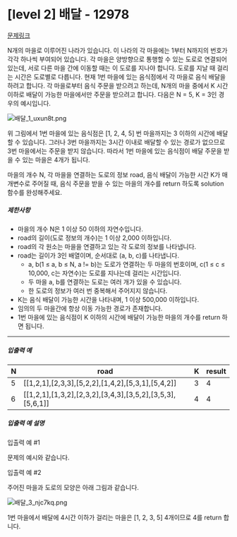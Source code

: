 
# [level 2] 배달 - 12978
[문제링크](https://school.programmers.co.kr/learn/courses/30/lessons/12978)

N개의 마을로 이루어진 나라가 있습니다. 이 나라의 각 마을에는 1부터 N까지의 번호가 각각 하나씩 부여되어 있습니다. 각 마을은 양방향으로 통행할 수 있는 도로로 연결되어 있는데, 서로 다른 마을 간에 이동할 때는 이 도로를 지나야 합니다. 도로를 지날 때 걸리는 시간은 도로별로 다릅니다. 현재 1번 마을에 있는 음식점에서 각 마을로 음식 배달을 하려고 합니다. 각 마을로부터 음식 주문을 받으려고 하는데, N개의 마을 중에서 K 시간 이하로 배달이 가능한 마을에서만 주문을 받으려고 합니다. 다음은 N = 5, K = 3인 경우의 예시입니다.


![배달_1_uxun8t.png](https://grepp-programmers.s3.ap-northeast-2.amazonaws.com/files/production/d7779d88-084c-4ffa-ae9f-2a42f97d3bbf/%E1%84%87%E1%85%A2%E1%84%83%E1%85%A1%E1%86%AF_1_uxun8t.png)


위 그림에서 1번 마을에 있는 음식점은 [1, 2, 4, 5] 번 마을까지는 3 이하의 시간에 배달할 수 있습니다. 그러나 3번 마을까지는 3시간 이내로 배달할 수 있는 경로가 없으므로 3번 마을에서는 주문을 받지 않습니다. 따라서 1번 마을에 있는 음식점이 배달 주문을 받을 수 있는 마을은 4개가 됩니다.  

마을의 개수 N, 각 마을을 연결하는 도로의 정보 road, 음식 배달이 가능한 시간 K가 매개변수로 주어질 때, 음식 주문을 받을 수 있는 마을의 개수를 return 하도록 solution 함수를 완성해주세요.


##### 제한사항


* 마을의 개수 N은 1 이상 50 이하의 자연수입니다.
* road의 길이(도로 정보의 개수)는 1 이상 2,000 이하입니다.
* road의 각 원소는 마을을 연결하고 있는 각 도로의 정보를 나타냅니다.
* road는 길이가 3인 배열이며, 순서대로 (a, b, c)를 나타냅니다.
	+ a, b(1 ≤ a, b ≤ N, a != b)는 도로가 연결하는 두 마을의 번호이며, c(1 ≤ c ≤ 10,000, c는 자연수)는 도로를 지나는데 걸리는 시간입니다.
	+ 두 마을 a, b를 연결하는 도로는 여러 개가 있을 수 있습니다.
	+ 한 도로의 정보가 여러 번 중복해서 주어지지 않습니다.
* K는 음식 배달이 가능한 시간을 나타내며, 1 이상 500,000 이하입니다.
* 임의의 두 마을간에 항상 이동 가능한 경로가 존재합니다.
* 1번 마을에 있는 음식점이 K 이하의 시간에 배달이 가능한 마을의 개수를 return 하면 됩니다.




---


##### 입출력 예




| N | road | K | result |
| --- | --- | --- | --- |
| 5 | [[1,2,1],[2,3,3],[5,2,2],[1,4,2],[5,3,1],[5,4,2]] | 3 | 4 |
| 6 | [[1,2,1],[1,3,2],[2,3,2],[3,4,3],[3,5,2],[3,5,3],[5,6,1]] | 4 | 4 |


##### 입출력 예 설명


입출력 예 #1  

문제의 예시와 같습니다.


입출력 예 #2  

주어진 마을과 도로의 모양은 아래 그림과 같습니다.  

![배달_3_njc7kq.png](https://grepp-programmers.s3.ap-northeast-2.amazonaws.com/files/production/993685f2-6b97-4fe3-85b5-47c085dc1bf3/%E1%84%87%E1%85%A2%E1%84%83%E1%85%A1%E1%86%AF_3_njc7kq.png)  

1번 마을에서 배달에 4시간 이하가 걸리는 마을은 [1, 2, 3, 5] 4개이므로 4를 return 합니다.



